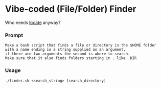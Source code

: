 # Vibe-coded (File/Folder) Finder

Who needs [locate](https://www.geeksforgeeks.org/locate-command-in-linux-with-examples/) anyway?

### Prompt
```
Make a bash script that finds a file or directory in the $HOME folder with a name ending in a string supplied as an argument,
if there are two arguments the second is where to search.
Make sure that it also finds folders starting in . like .DIR
```

### Usage
`./finder.sh <search_string> [search_directory]`

